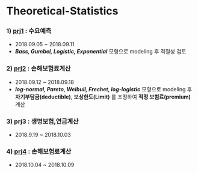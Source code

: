 # Theoretical-Statistics
### 1) [prj1](https://github.com/sohyuniii/Theoretical-Statistics/tree/master/prj1) : 수요예측
- 2018.09.05 ~ 2018.09.11
- ***Bass, Gumbel, Logistic, Exponential*** 모형으로 modeling 후 적절성 검토

### 2) [prj2](https://github.com/sohyuniii/Theoretical-Statistics/tree/master/prj2) : 손해보험료계산
- 2018.09.12 ~ 2018.09.18
- ***log-normal, Pareto, Weibull, Frechet, log-logistic*** 모형으로 modeling 후 **자기부담금(deductible)**, **보상한도(Limit)** 를 조정하여 **적정 보험료(premium)** 계산

### 3) prj3 : 생명보험,연금계산
- 2018.9.19 ~ 2018.10.03

### 4) [prj4](https://github.com/sohyuniii/Theoretical-Statistics/tree/master/prj4) : 손해보험료계산
- 2018.10.04 ~ 2018.10.09
